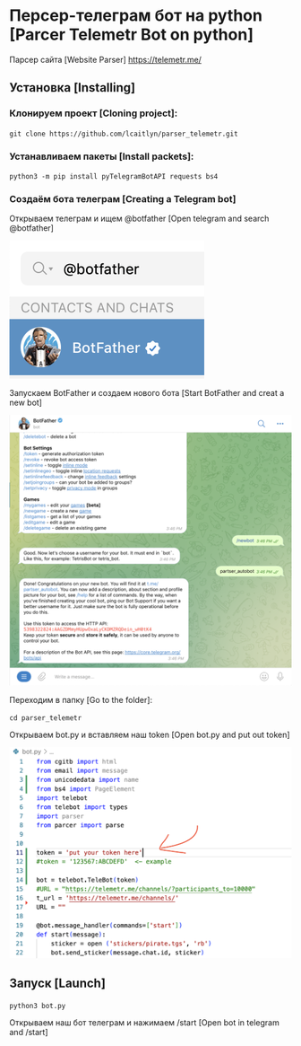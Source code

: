 # Персер-телеграм бот на python [Parcer Telemetr Bot on python]

Парсер сайта [Website Parser] https://telemetr.me/

## Установка [Installing]

### Клонируем проект [Cloning project]:

`git clone https://github.com/lcaitlyn/parser_telemetr.git`

### Устанавливаем пакеты [Install packets]:

`python3 -m pip install pyTelegramBotAPI requests bs4`

### Создаём бота телеграм [Creating a Telegram bot]



Открываем телеграм и ищем @botfather [Open telegram and search @botfather]



![](stickers/botfather.png)




Запускаем BotFather и создаем нового бота [Start BotFather and creat a new bot]



![](stickers/create_bot.png)



Переходим в папку [Go to the folder]:

`cd parser_telemetr`



Открываем bot.py и вставляем наш token [Open bot.py and put out token]



![](stickers/token.png)



## Запуск [Launch]

`python3 bot.py`

Открываем наш бот телеграм и нажимаем /start [Open bot in telegram and /start]